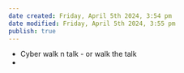 ```yaml
---
date created: Friday, April 5th 2024, 3:54 pm
date modified: Friday, April 5th 2024, 3:55 pm
publish: true
---
```


- Cyber walk n talk - or walk the talk
- 